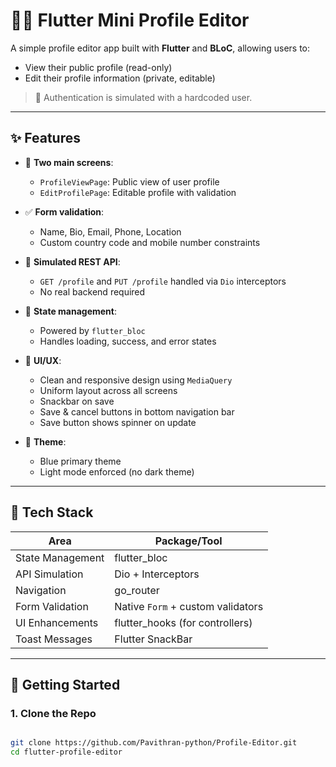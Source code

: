 # 🧑‍💻 Flutter Mini Profile Editor

A simple profile editor app built with **Flutter** and **BLoC**, allowing users to:

- View their public profile (read-only)
- Edit their profile information (private, editable)

> 🔐 Authentication is simulated with a hardcoded user.

---

## ✨ Features

- 🔁 **Two main screens**:
    - `ProfileViewPage`: Public view of user profile
    - `EditProfilePage`: Editable profile with validation

- ✅ **Form validation**:
    - Name, Bio, Email, Phone, Location
    - Custom country code and mobile number constraints

- 🔁 **Simulated REST API**:
    - `GET /profile` and `PUT /profile` handled via `Dio` interceptors
    - No real backend required

- 🎯 **State management**:
    - Powered by `flutter_bloc`
    - Handles loading, success, and error states

- 🧪 **UI/UX**:
    - Clean and responsive design using `MediaQuery`
    - Uniform layout across all screens
    - Snackbar on save
    - Save & cancel buttons in bottom navigation bar
    - Save button shows spinner on update

- 💙 **Theme**:
    - Blue primary theme
    - Light mode enforced (no dark theme)

---

## 🧰 Tech Stack

| Area               | Package/Tool      |
|--------------------|-------------------|
| State Management   | flutter_bloc       |
| API Simulation     | Dio + Interceptors |
| Navigation         | go_router          |
| Form Validation    | Native `Form` + custom validators |
| UI Enhancements    | flutter_hooks (for controllers) |
| Toast Messages     | Flutter SnackBar   |

---

## 🚀 Getting Started

### 1. Clone the Repo

```bash

git clone https://github.com/Pavithran-python/Profile-Editor.git
cd flutter-profile-editor